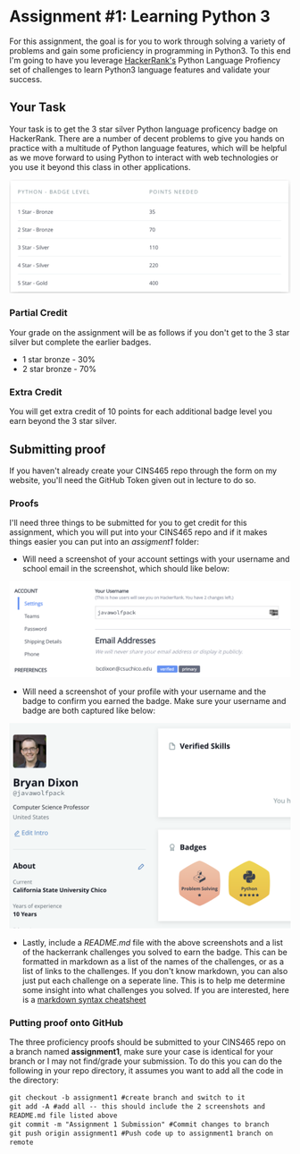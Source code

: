 # Assignment #1: Learning Python 3

For this assignment, the goal is for you to work through solving a variety of problems and gain some proficiency in programming in Python3. To this end I'm going to have you leverage [HackerRank's](https://www.hackerrank.com/domains/python) Python Language Profiency set of challenges to learn Python3 language features and validate your success. 

## Your Task

Your task is to get the 3 star silver Python language proficency badge on HackerRank. There are a number of decent problems to give you hands on practice with a multitude of Python language features, which will be helpful as we move forward to using Python to interact with web technologies or you use it beyond this class in other applications. 

![Python Badge Levels](https://raw.githubusercontent.com/CSUChico-CINS465/Assignment-1-Python-3-Competency/master/images/badgepoints.png)

### Partial Credit

Your grade on the assignment will be as follows if you don't get to the 3 star silver but complete the earlier badges. 

* 1 star bronze - 30%
* 2 star bronze - 70% 

### Extra Credit

You will get extra credit of 10 points for each additional badge level you earn beyond the 3 star silver.

## Submitting proof

If you haven't already create your CINS465 repo through the form on my website, you'll need the GitHub Token given out in lecture to do so.

### Proofs

I'll need three things to be submitted for you to get credit for this assignment, which you will put into your CINS465 repo and if it makes things easier you can put into an *assigment1* folder: 

* Will need a screenshot of your account settings with your username and school email in the screenshot, which should like below:

![Account Details](https://raw.githubusercontent.com/CSUChico-CINS465/Assignment-1-Python-3-Competency/master/images/accountdetails.png)

* Will need a screenshot of your profile with your username and the badge to confirm you earned the badge. Make sure your username and badge are both captured like below:

![Python Badge Levels](https://raw.githubusercontent.com/CSUChico-CINS465/Assignment-1-Python-3-Competency/master/images/badgeproof.png)

* Lastly, include a *README.md* file with the above screenshots and a list of the hackerrank challenges you solved to earn the badge. This can be formatted in markdown as a list of the names of the challenges, or as a list of links to the challenges. If you don't know markdown, you can also just put each challenge on a seperate line. This is to help me determine some insight into what challenges you solved. If you are interested, here is a [markdown syntax cheatsheet](https://guides.github.com/pdfs/markdown-cheatsheet-online.pdf)

### Putting proof onto GitHub

The three proficiency proofs should be submitted to your CINS465 repo on a branch named **assignment1**, make sure your case is identical for your branch or I may not find/grade your submission. To do this you can do the following in your repo directory, it assumes you want to add all the code in the directory:

```
git checkout -b assignment1 #create branch and switch to it
git add -A #add all -- this should include the 2 screenshots and README.md file listed above
git commit -m "Assignment 1 Submission" #Commit changes to branch
git push origin assignment1 #Push code up to assignment1 branch on remote
```


